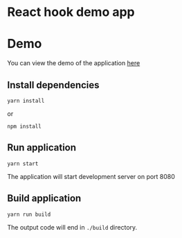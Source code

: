 # React hook demo app

# Demo

You can view the demo of the application [here](https://sleepy-kirch-f890ec.netlify.com/)

## Install dependencies

```
yarn install
```

or

```
npm install
```

## Run application

```
yarn start
```

The application will start development server on port 8080

## Build application

```
yarn run build
```

The output code will end in `./build` directory.